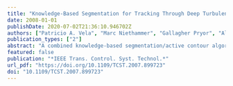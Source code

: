 ```yaml
---
title: "Knowledge-Based Segmentation for Tracking Through Deep Turbulence"
date: 2008-01-01
publishDate: 2020-07-02T21:36:10.946702Z
authors: ["Patricio A. Vela", "Marc Niethammer", "Gallagher Pryor", "Allen R. Tannenbaum", "Robert Butts", "Donald Washburn"]
publication_types: ["2"]
abstract: "A combined knowledge-based segmentation/active contour algorithm is used for target tracking through turbulence. The algorithm utilizes Bayesian modeling for segmentation of noisy imagery obtained through longrange, laser imaging of a distance target, and active contours for tip tracking. The algorithm demonstrates improved target tracking performance when compared to weighted centroiding. Open-loop and closed-loop comparisons of the algorithms using simulated imagery validate the hypothesis."
featured: false
publication: "*IEEE Trans. Control. Syst. Technol.*"
url_pdf: "https://doi.org/10.1109/TCST.2007.899723"
doi: "10.1109/TCST.2007.899723"
---
```


